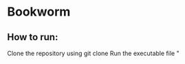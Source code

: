 # Bookworm
## How to run:
Clone the repository using git clone <http link>
Run the executable file "
